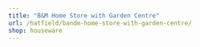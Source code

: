 ```yaml
---
title: "B&M Home Store with Garden Centre"
url: /hatfield/bandm-home-store-with-garden-centre/
shop: houseware
---
```

